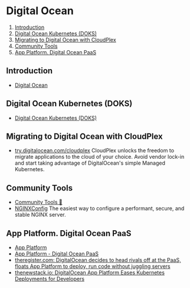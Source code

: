 # Digital Ocean

1. [Introduction](#introduction)
2. [Digital Ocean Kubernetes (DOKS)](#digital-ocean-kubernetes-doks)
3. [Migrating to Digital Ocean with CloudPlex](#migrating-to-digital-ocean-with-cloudplex)
4. [Community Tools](#community-tools)
5. [App Platform. Digital Ocean PaaS](#app-platform-digital-ocean-paas)

## Introduction

- [Digital Ocean](https://www.digitalocean.com/)

## Digital Ocean Kubernetes (DOKS)

- [Digital Ocean Kubernetes (DOKS)](https://www.digitalocean.com/products/kubernetes/)

## Migrating to Digital Ocean with CloudPlex

- [try.digitalocean.com/cloudplex](https://try.digitalocean.com/cloudplex/) CloudPlex unlocks the freedom to migrate applications to the cloud of your choice. Avoid vendor lock-in and start taking advantage of DigitalOcean's simple Managed Kubernetes. 

## Community Tools

- [Community Tools 🌟](https://www.digitalocean.com/community/tools)
- [NGINXConfig](https://www.digitalocean.com/community/tools/nginx) The easiest way to configure a performant, secure, and stable NGINX server.

## App Platform. Digital Ocean PaaS

- [App Platform](https://www.digitalocean.com/docs/app-platform/)
- [App Platform - Digital Ocean PaaS](https://try.digitalocean.com/app-platform/)
- [theregister.com: DigitalOcean decides to head rivals off at the PaaS, floats App Platform to deploy, run code without juggling servers](https://www.theregister.com/2020/10/07/digitalocean_paas_app_platform/)
- [thenewstack.io: DigitalOcean App Platform Eases Kubernetes Deployments for Developers](https://thenewstack.io/digitalocean-app-platform-eases-kubernetes-deployments-for-developers/)